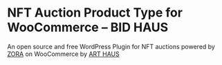 # NFT Auction Product Type for WooCommerce – BID HAUS
An open source and free WordPress Plugin for NFT auctions powered by [ZORA](https://docs.zora.co/docs/smart-contracts/zora-contracts#auction-house) on WooCommerce by [ART HAUS](https://art.haus)
